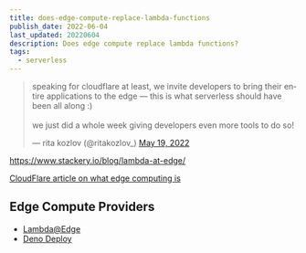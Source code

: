 ```yaml
---
title: does-edge-compute-replace-lambda-functions
publish_date: 2022-06-04
last_updated: 20220604
description: Does edge compute replace lambda functions?
tags:
  - serverless
---
```


<blockquote class="twitter-tweet"><p lang="en" dir="ltr">speaking for cloudflare at least, we invite developers to bring their entire applications to the edge — this is what serverless should have been all along :) <br><br>we just did a whole week giving developers even more tools to do so!</p>&mdash; rita kozlov (@ritakozlov_) <a href="https://twitter.com/ritakozlov_/status/1527315376916537347?ref_src=twsrc%5Etfw">May 19, 2022</a></blockquote>

https://www.stackery.io/blog/lambda-at-edge/

[CloudFlare article on what edge computing is](https://www.cloudflare.com/en-gb/learning/serverless/glossary/what-is-edge-computing/)

 

## Edge Compute Providers

-  [Lambda@Edge](https://aws.amazon.com/lambda/edge/)
- [Deno Deploy](https://deno.com/deploy)


